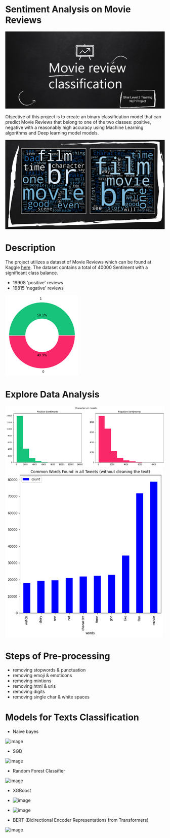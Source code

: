 # Sentiment Analysis on Movie Reviews

![0](images/0.PNG)

Objective of this project is to create an binary classification model that can predict Movie Reviews that belong to one of the two classes: positive, negative with a reasonably high accuracy using Machine Learning algorithms and Deep learning model models.

![00](images/00.PNG)

# Description
The project utilizes a dataset of Movie Reviews which can be found at Kaggle [here](https://www.kaggle.com/competitions/shai-training-2022-a-level-2/data).
The dataset contains a total of 40000 Sentiment with a significant class balance.
- 19908 'positive' reviews
- 19815 'negative' reviews

![5](images/5.png)

# Explore Data Analysis
![3](images/3.png) 
                  ![4](images/4.png)
                  
# Steps of Pre-processing
- removing stopwords & punctuation
- removing emoji & emoticons
- removing mintions
- removing html & urls
- removing digits
- removing single char & white spaces

# Models for Texts Classification
- Naive bayes

![image](https://user-images.githubusercontent.com/42867555/210126392-2ebdbdb3-b863-403a-be23-fe2477d4f277.png)

- SGD

![image](https://user-images.githubusercontent.com/42867555/210126409-41d22bc3-b484-4aa2-945e-385fa412265c.png)

- Random Forest Classifier

![image](https://user-images.githubusercontent.com/42867555/210126457-4878f0f7-2126-4048-915c-c918ad6af866.png)


- XGBoost

- ![image](https://user-images.githubusercontent.com/42867555/210126504-1ff2b801-cdcf-49da-a1cd-dbab23f4d829.png)

- ![image](https://user-images.githubusercontent.com/42867555/210126516-2fdec3da-bd73-4fe8-ae46-ee726070cd72.png)


- BERT (Bidirectional Encoder Representations from Transformers)

![image](https://user-images.githubusercontent.com/42867555/210126534-9b67f777-2400-4c6b-b226-55bb23414cba.png)







